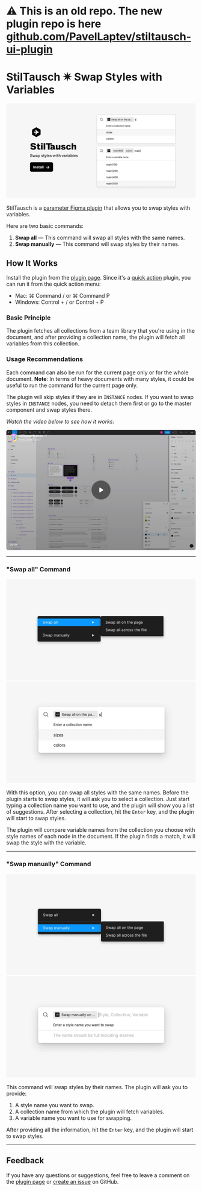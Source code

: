 # ⚠️ This is an old repo. The new plugin repo is here [github.com/PavelLaptev/stiltausch-ui-plugin](https://github.com/PavelLaptev/stiltausch-ui-plugin)

# StilTausch ✷ Swap Styles with Variables

[![Preview](./readme-assets/preview.webp)](https://www.figma.com/community/plugin/1265414931203814032)

StilTausch is a [parameter Figma plugin](https://help.figma.com/hc/en-us/articles/4406468726167-Plugin-parameters) that allows you to swap styles with variables.

Here are two basic commands:

1. **Swap all** — This command will swap all styles with the same names.
2. **Swap manually** — This command will swap styles by their names.

## How It Works

Install the plugin from the [plugin page](https://www.figma.com/community/plugin/1265414931203814032).
Since it's a [quick action](https://help.figma.com/hc/en-us/articles/360040328653#Quick_actions) plugin, you can run it from the quick action menu:

- Mac: ⌘ Command / or ⌘ Command P
- Windows: Control + / or Control + P

### Basic Principle

The plugin fetches all collections from a team library that you're using in the document, and after providing a collection name, the plugin will fetch all variables from this collection.

### Usage Recommendations

Each command can also be run for the current page only or for the whole document.
**Note**: In terms of heavy documents with many styles, it could be useful to run the command for the current page only.

The plugin will skip styles if they are in `INSTANCE` nodes. If you want to swap styles in `INSTANCE` nodes, you need to detach them first or go to the master component and swap styles there.

_Watch the video below to see how it works:_

[![Watch the video](./readme-assets/video-preview.webp)](https://www.veed.io/view/ce7fff71-3adc-493d-ae4a-82325807de6b?panel=share)

---

### "Swap all" Command

![swap-all-menu](readme-assets/swap-all-command-menu.webp)
![swap-all-command](readme-assets/swap-all-command-command.webp)

With this option, you can swap all styles with the same names. Before the plugin starts to swap styles, it will ask you to select a collection. Just start typing a collection name you want to use, and the plugin will show you a list of suggestions. After selecting a collection, hit the `Enter` key, and the plugin will start to swap styles.

The plugin will compare variable names from the collection you choose with style names of each node in the document. If the plugin finds a match, it will swap the style with the variable.

---

### "Swap manually" Command

![swap-by-name-menu](readme-assets/swap-by-name-command-menu.webp)
![swap-by-name-command](readme-assets/swap-by-name-command-command.webp)

This command will swap styles by their names. The plugin will ask you to provide:

1. A style name you want to swap.
2. A collection name from which the plugin will fetch variables.
3. A variable name you want to use for swapping.

After providing all the information, hit the `Enter` key, and the plugin will start to swap styles.

---

## Feedback

If you have any questions or suggestions, feel free to leave a comment on the [plugin page](https://www.figma.com/community/plugin/1265414931203814032) or [create an issue](https://github.com/PavelLaptev/StilTausch-Swap-styles-with-variables/issues) on GitHub.
